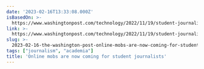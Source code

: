 ```yaml
---
date: '2023-02-16T13:33:08.000Z'
isBasedOn: >-
  https://www.washingtonpost.com/technology/2022/11/19/student-journalist-harass-arizona
link: >-
  https://www.washingtonpost.com/technology/2022/11/19/student-journalist-harass-arizona
slug: >-
  2023-02-16-the-washington-post-online-mobs-are-now-coming-for-student-journalists
tags: ["journalism", "academia"]
title: 'Online mobs are now coming for student journalists'
---
```


